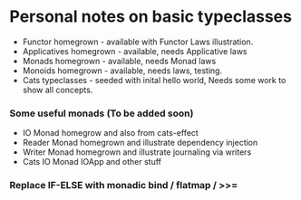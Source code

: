 # Personal notes on basic typeclasses
- Functor homegrown - available with Functor Laws illustration.
- Applicatives homegrown - available, needs Applicative laws
- Monads homegrown - available, needs Monad laws
- Monoids homegrown - available, needs laws, testing.
- Cats typeclasses - seeded with inital hello world, Needs some work to show all concepts.

### Some useful monads (To be added soon)
- IO Monad homegrow and also from cats-effect
- Reader Monad homegrown and illustrate dependency injection
- Writer Monad homegrown and illustrate journaling via writers
- Cats IO Monad IOApp and other stuff 


### Replace IF-ELSE with monadic bind / flatmap / >>=
